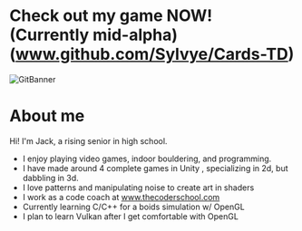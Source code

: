 # Check out my game NOW! (Currently mid-alpha)(www.github.com/Sylvye/Cards-TD)
![GitBanner](https://github.com/user-attachments/assets/cd5fbd6a-804a-4db2-b377-d5a4da266de0)
# About me
Hi! I'm Jack, a rising senior in high school.  
- I enjoy playing video games, indoor bouldering, and programming.  
- I have made around 4 complete games in Unity , specializing in 2d, but dabbling in 3d.
- I love patterns and manipulating noise to create art in shaders
- I work as a code coach at www.thecoderschool.com  
- Currently learning C/C++ for a boids simulation w/ OpenGL
- I plan to learn Vulkan after I get comfortable with OpenGL
